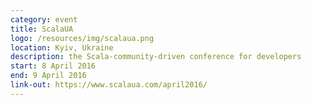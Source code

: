 ```yaml
---
category: event
title: ScalaUA
logo: /resources/img/scalaua.png
location: Kyiv, Ukraine
description: the Scala-community-driven conference for developers
start: 8 April 2016
end: 9 April 2016
link-out: https://www.scalaua.com/april2016/
---
```

